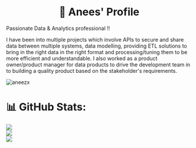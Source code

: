 <h1 align="center">👋 Anees' Profile</h1>

Passionate Data & Analytics professional !!

I have been into multiple projects which involve APIs to secure and share data between multiple systems, data modelling, providing ETL solutions to bring in the right data in the right format and processing/tuning them to be more efficient and understandable. I also worked as a product owner/product manager for data products to drive the development team in to building a quality product based on the stakeholder's requirements.

<p align="left"> <img src="https://komarev.com/ghpvc/?username=aneezx&label=Profile%20views&color=0e75b6&style=flat" alt="aneezx" /> </p>

# 📊 GitHub Stats:
![](https://github-readme-stats.vercel.app/api?username=aneezx&theme=dark&hide_border=false&include_all_commits=false&count_private=true)<br/>
![](https://github-readme-streak-stats.herokuapp.com/?user=preetsanjam&theme=dark&hide_border=false)<br/>
![](https://github-readme-stats.vercel.app/api/top-langs/?username=preetsanjam&theme=dark&hide_border=false&include_all_commits=false&count_private=true&layout=compact)
